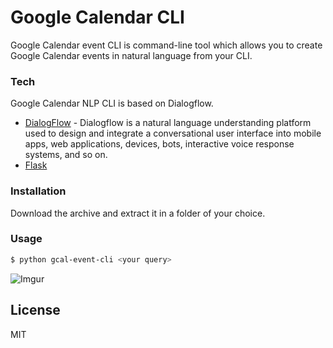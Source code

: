 # Google Calendar CLI

Google Calendar event CLI is command-line tool which allows you to create Google Calendar events in natural language from your CLI.

### Tech

Google Calendar NLP CLI is based on Dialogflow.

* [DialogFlow](https://cloud.google.com/dialogflow) - Dialogflow is a natural language understanding platform used to design and integrate a conversational user interface into mobile apps, web applications, devices, bots, interactive voice response systems, and so on.
* [Flask](https://flask.palletsprojects.com/)

### Installation

Download the archive and extract it in a folder of your choice.


### Usage

```sh
$ python gcal-event-cli <your query>
```
![Imgur](https://imgur.com/7NxieAw)

License
----

MIT

